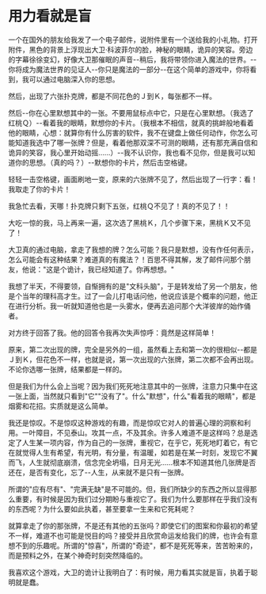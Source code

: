 # 用力看就是盲



一个在国外的朋友给我发了一个电子邮件，说附件里有一个送给我的小礼物。打开附件，黑色的背景上浮现出大卫·科波菲尔的脸，神秘的眼睛，诡异的笑容。旁边的字幕徐徐变幻，好像大卫那催眠的声音--稍后，我将带领你进入魔法的世界。--你将成为魔法世界的见证人--你只是魔法的一部分--在这个简单的游戏中，你将看到，我可以通过电脑深入你的思想。  

然后，出现了六张扑克牌，都是不同花色的Ｊ到Ｋ，每张都不一样。  

然后--你在心里默想其中的一张。不要用鼠标点中它，只是在心里默想。（我选了红桃Ｑ）--看着我的眼睛，默想你的卡片。（我根本不相信，就真的挑衅般地看着他的眼睛，心想：就算你有什么厉害的软件，我不在键盘上做任何动作，你怎么可能知道我选中了哪一张牌？但是，看着他那双深不可测的眼睛，还有那充满自信和诡异的笑容，我心里开始动摇……）--我不认识你，我也看不见你，但是我可以知道你的思想。（真的吗？）--默想你的卡片，然后击空格键。  

轻轻一击空格键，画面刷地一变，原来的六张牌不见了，然后出现了一行字：看！我取走了你的卡片！  

我急忙去看，天哪！扑克牌只剩下五张，红桃Ｑ不见了！真的不见了！！  

大吃一惊的我，马上再来一遍，这次选了黑桃Ｋ，几个步骤下来，黑桃Ｋ又不见了！  

大卫真的通过电脑，拿走了我想的牌？怎么可能？我只是默想，没有作任何表示，怎么可能会有这种结果？难道真的有魔法？！百思不得其解，发了邮件问那个朋友，他说："这是个诡计，我已经知道了。你再想想。"  

我想了半天，不得要领，自惭拥有的是"文科头脑"，于是转发给了另一个朋友，他是个当年的理科高才生。过了一会儿打电话问他，他说应该是个概率的问题，他正在进行分析。我一听就知道他也是一头雾水，便再去追问那个大洋彼岸的始作俑者。  

对方终于回答了我。他的回答令我再次失声惊呼：竟然是这样简单！  

原来，第二次出现的牌，完全是另外的一组，虽然看上去和第一次的很相似--都是Ｊ到Ｋ，但花色不一样，也就是说，第一次出现的六张牌，第二次都不会再出现。不论你选哪一张牌，结果都是一样的。  

但是我们为什么会上当呢？因为我们死死地注意其中的一张牌，注意力只集中在这一张上面，当然就只看到"它""没有了"。什么"默想"，什么"看着我的眼睛"，都是烟雾和花招。实质就是这么简单。  

我还是惊叹。不是惊叹这种游戏的有趣，而是惊叹它对人的普遍心理的洞察和利用。一叶障目，不见泰山。攻其一点，不及其余。许多人难道不是这样吗？总是选定了人生某一项内容，作为自己的一张牌，重视它，在乎它，死死地盯着它，有它在就觉得人生有希望，有光明，有分量，有温暖，如若是在某一时刻，发现它不翼而飞，人生就彻底崩溃，信念完全坍塌，日月无光……根本不知道其他几张牌是否还在，是否有变化，忘了--人生，从来就不是只有一张牌。  

所谓的"应有尽有"、"完满无缺"是不可能的。但，我们所缺少的东西之所以显得那么重要，有时候是因为我们过分期盼与重视它了。我们为什么要那样在乎我们没有的东西呢？为什么要如此执着，甚至要拿一生来和它死耗呢？  

就算拿走了你的那张牌，不是还有其他的五张吗？即使它们的图案和你最初的希望不一样，难道不也可能是悦目的吗？接受并且欣赏命运发给我们的牌，也许会有意想不到的乐趣呢。所谓的"惊喜"，所谓的"奇迹"，都不是死死等来，苦苦盼来的，而是预料之外，在某个神奇时刻突然降临的。  

我喜欢这个游戏，大卫的诡计让我明白了：有时候，用力看其实就是盲，执着于聪明就是蠢。
  